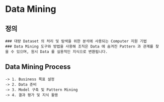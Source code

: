 # Data Mining
  ## 정의
    ### 대량 Dataset 의 처리 및 탐색을 위한 분석에 사용되는 Computer 지원 기법
    ### Data Mining 도구와 방법을 사용해 조직은 Data 에 숨겨진 Pattern 과 관계를 찾을 수 있으며, 원시 Data 를 실용적인 지식으로 변환됩니다.
  
  ## Data Mining Process
    -> 1. Business 목표 설정
    -> 2. Data 준비
    -> 3. Model 구축 및 Pattern Mining
    -> 4. 결과 평가 및 지식 활용

